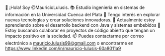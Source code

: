👋 ¡Hola! Soy @MauricioLulusis.
📚 Estudio ingeniería en sistemas de información en la Universidad Cuenca del Plata
👀 Tengo interés en explorar nuevas tecnologías y crear soluciones innovadoras.
🌱 Actualmente estoy aprendiendo sobre el desarrollo backend con Java y sistemas embebidos
💞️ Estoy buscando colaborar en proyectos de código abierto que tengan un impacto positivo en la sociedad.
📫 Puedes contactarme por correo electrónico a mauricio.lulusis99@gmail.com o encontrarme en https://www.linkedin.com/in/mauricio-lulusis-60a8011a9
